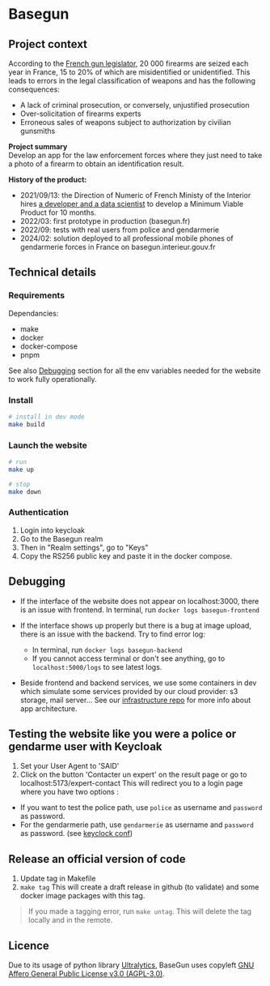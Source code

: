# Basegun

## Project context
According to the [French gun legislator](https://www.interieur.gouv.fr/ministere/organisation/secretariat-general/service-central-des-armes-et-explosifs), 20 000 firearms are seized each year in France, 15 to 20% of which are misidentified or unidentified.
This leads to errors in the legal classification of weapons and has the following consequences:
* A lack of criminal prosecution, or conversely, unjustified prosecution
* Over-solicitation of firearms experts
* Erroneous sales of weapons subject to authorization by civilian gunsmiths

**Project summary**  
Develop an app for the law enforcement forces where they just need to take a photo of a firearm to obtain an identification result.

**History of the product:**
* 2021/09/13: the Direction of Numeric of French Ministy of the Interior hires [a developer and a data scientist](https://eig.etalab.gouv.fr/defis/basegun/) to develop a Minimum Viable Product for 10 months.
* 2022/03: first prototype in production (basegun.fr)
* 2022/09: tests with real users from police and gendarmerie
* 2024/02: solution deployed to all professional mobile phones of gendarmerie forces in France on basegun.interieur.gouv.fr

## Technical details

### Requirements
Dependancies:
* make
* docker
* docker-compose
* pnpm

See also [Debugging](https://github.com/dnum-mi/Basegun/blob/develop/backend/README.md#debugging) section for all the env variables needed for the website to work fully operationally.
### Install

```bash
# install in dev mode
make build
```

### Launch the website
```bash
# run
make up

# stop
make down
```

### Authentication

1. Login into keycloak
2. Go to the Basegun realm
3. Then in "Realm settings", go to "Keys"
4. Copy the RS256 public key and paste it in the docker compose.

## Debugging

* If the interface of the website does not appear on localhost:3000, there is an issue with frontend. In terminal, run `docker logs basegun-frontend`

* If the interface shows up properly but there is a bug at image upload, there is an issue with the backend. Try to find error log:
    * In terminal, run `docker logs basegun-backend`
    * If you cannot access terminal or don't see anything, go to `localhost:5000/logs` to see latest logs.

* Beside frontend and backend services, we use some containers in dev which simulate some services provided by our cloud provider: s3 storage, mail server... See our [infrastructure repo](https://github.com/dnum-mi/basegun-infra) for more info about app architecture.

## Testing the website like you were a police or gendarme user with Keycloak
1. Set your User Agent to 'SAID'
2. Click on the button 'Contacter un expert' on the result page or go to localhost:5173/expert-contact
This will redirect you to a login page where you have two options :
* If you want to test the police path, use `police` as username and `password` as password.
* For the gendarmerie path, use `gendarmerie` as username and `password` as password.
(see [keyclock conf](https://github.com/dnum-mi/basegun/blob/develop/keycloak/realm-export.json))

## Release an official version of code
1. Update tag in Makefile
2. `make tag`
This will create a draft release in github (to validate) and some docker image packages with this tag.
> If you made a tagging error, run `make untag`. This will delete the tag locally and in the remote.

## Licence
Due to its usage of python library [Ultralytics](https://github.com/ultralytics/ultralytics/blob/main/LICENSE), BaseGun uses copyleft [GNU Affero General Public License v3.0 (AGPL-3.0)](https://www.data.gouv.fr/fr/pages/legal/licences/).